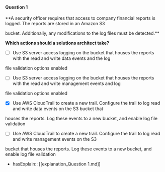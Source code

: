 #### Question  1


**A security officer requires that access to company financial reports is logged. The reports are stored in an Amazon S3

bucket. Additionally, any modifications to the log files must be detected.**


**Which actions should a solutions architect take?**


- [ ] Use S3 server access logging on the bucket that houses the reports with the read and write data events and the log

file validation options enabled


- [ ] Use S3 server access logging on the bucket that houses the reports with the read and write management events and log

file validation options enabled


- [x] Use AWS CloudTrail to create a new trail. Configure the trail to log read and write data events on the S3 bucket that

houses the reports. Log these events to a new bucket, and enable log file validation


- [ ] Use AWS CloudTrail to create a new trail. Configure the trail to log read and write management events on the S3

bucket that houses the reports. Log these events to a new bucket, and enable log file validation



- hasExplain:: [[explanation_Question  1.md]]